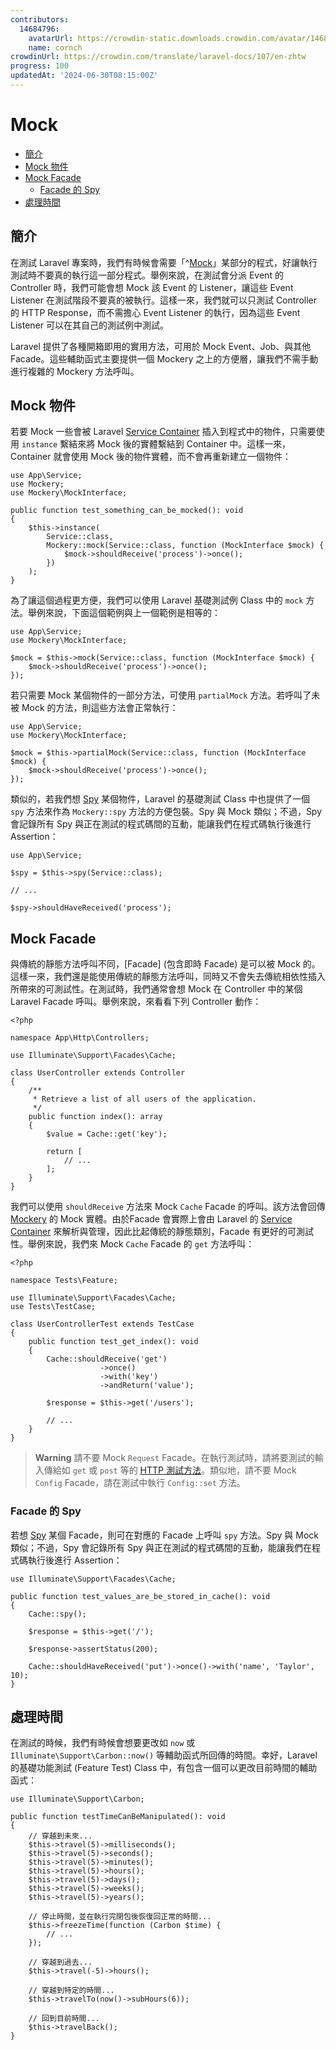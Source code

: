 ```yaml
---
contributors:
  14684796:
    avatarUrl: https://crowdin-static.downloads.crowdin.com/avatar/14684796/medium/60f7dc21ec0bf9cfcb61983640bb4809_default.png
    name: cornch
crowdinUrl: https://crowdin.com/translate/laravel-docs/107/en-zhtw
progress: 100
updatedAt: '2024-06-30T08:15:00Z'
---
```


# Mock

- [簡介](#introduction)
- [Mock 物件](#mocking-objects)
- [Mock Facade](#mocking-facades)
   - [Facade 的 Spy](#facade-spies)
- [處理時間](#interacting-with-time)

<a name="introduction"></a>

## 簡介

在測試 Laravel 專案時，我們有時候會需要「^[Mock](模擬)」某部分的程式，好讓執行測試時不要真的執行這一部分程式。舉例來說，在測試會分派 Event 的 Controller 時，我們可能會想 Mock 該 Event 的 Listener，讓這些 Event Listener 在測試階段不要真的被執行。這樣一來，我們就可以只測試 Controller 的 HTTP Response，而不需擔心 Event Listener 的執行，因為這些 Event Listener 可以在其自己的測試例中測試。

Laravel 提供了各種開箱即用的實用方法，可用於 Mock Event、Job、與其他 Facade。這些輔助函式主要提供一個 Mockery 之上的方便層，讓我們不需手動進行複雜的 Mockery 方法呼叫。

<a name="mocking-objects"></a>

## Mock 物件

若要 Mock 一些會被 Laravel [Service Container](/docs/{{version}}/container) 插入到程式中的物件，只需要使用 `instance` 繫結來將 Mock 後的實體繫結到 Container 中。這樣一來，Container 就會使用 Mock 後的物件實體，而不會再重新建立一個物件：

    use App\Service;
    use Mockery;
    use Mockery\MockInterface;
    
    public function test_something_can_be_mocked(): void
    {
        $this->instance(
            Service::class,
            Mockery::mock(Service::class, function (MockInterface $mock) {
                $mock->shouldReceive('process')->once();
            })
        );
    }

為了讓這個過程更方便，我們可以使用 Laravel 基礎測試例 Class 中的 `mock` 方法。舉例來說，下面這個範例與上一個範例是相等的：

    use App\Service;
    use Mockery\MockInterface;
    
    $mock = $this->mock(Service::class, function (MockInterface $mock) {
        $mock->shouldReceive('process')->once();
    });

若只需要 Mock 某個物件的一部分方法，可使用 `partialMock` 方法。若呼叫了未被 Mock 的方法，則這些方法會正常執行：

    use App\Service;
    use Mockery\MockInterface;
    
    $mock = $this->partialMock(Service::class, function (MockInterface $mock) {
        $mock->shouldReceive('process')->once();
    });

類似的，若我們想 [Spy](http://docs.mockery.io/en/latest/reference/spies.html) 某個物件，Laravel 的基礎測試 Class 中也提供了一個 `spy` 方法來作為 `Mockery::spy` 方法的方便包裝。Spy 與 Mock 類似；不過，Spy 會記錄所有 Spy 與正在測試的程式碼間的互動，能讓我們在程式碼執行後進行 Assertion：

    use App\Service;
    
    $spy = $this->spy(Service::class);
    
    // ...
    
    $spy->shouldHaveReceived('process');

<a name="mocking-facades"></a>

## Mock Facade

與傳統的靜態方法呼叫不同，[Facade] (包含即時 Facade) 是可以被 Mock 的。這樣一來，我們還是能使用傳統的靜態方法呼叫，同時又不會失去傳統相依性插入所帶來的可測試性。在測試時，我們通常會想 Mock 在 Controller 中的某個 Laravel Facade 呼叫。舉例來說，來看看下列 Controller 動作：

    <?php
    
    namespace App\Http\Controllers;
    
    use Illuminate\Support\Facades\Cache;
    
    class UserController extends Controller
    {
        /**
         * Retrieve a list of all users of the application.
         */
        public function index(): array
        {
            $value = Cache::get('key');
    
            return [
                // ...
            ];
        }
    }

我們可以使用 `shouldReceive` 方法來 Mock `Cache` Facade 的呼叫。該方法會回傳 [Mockery](https://github.com/padraic/mockery) 的 Mock 實體。由於Facade 會實際上會由 Laravel 的 [Service Container](/docs/{{version}}/container) 來解析與管理，因此比起傳統的靜態類別，Facade 有更好的可測試性。舉例來說，我們來 Mock `Cache` Facade 的 `get` 方法呼叫：

    <?php
    
    namespace Tests\Feature;
    
    use Illuminate\Support\Facades\Cache;
    use Tests\TestCase;
    
    class UserControllerTest extends TestCase
    {
        public function test_get_index(): void
        {
            Cache::shouldReceive('get')
                        ->once()
                        ->with('key')
                        ->andReturn('value');
    
            $response = $this->get('/users');
    
            // ...
        }
    }

> **Warning** 請不要 Mock `Request` Facade。在執行測試時，請將要測試的輸入傳給如 `get` 或 `post` 等的 [HTTP 測試方法](/docs/{{version}}/http-tests)。類似地，請不要 Mock `Config` Facade，請在測試中執行 `Config::set` 方法。

<a name="facade-spies"></a>

### Facade 的 Spy

若想 [Spy](http://docs.mockery.io/en/latest/reference/spies.html) 某個 Facade，則可在對應的 Facade 上呼叫 `spy` 方法。Spy 與 Mock 類似；不過，Spy 會記錄所有 Spy 與正在測試的程式碼間的互動，能讓我們在程式碼執行後進行 Assertion：

    use Illuminate\Support\Facades\Cache;
    
    public function test_values_are_be_stored_in_cache(): void
    {
        Cache::spy();
    
        $response = $this->get('/');
    
        $response->assertStatus(200);
    
        Cache::shouldHaveReceived('put')->once()->with('name', 'Taylor', 10);
    }

<a name="interacting-with-time"></a>

## 處理時間

在測試的時候，我們有時候會想要更改如 `now` 或 `Illuminate\Support\Carbon::now()` 等輔助函式所回傳的時間。幸好，Laravel 的基礎功能測試 (Feature Test) Class 中，有包含一個可以更改目前時間的輔助函式：

    use Illuminate\Support\Carbon;
    
    public function testTimeCanBeManipulated(): void
    {
        // 穿越到未來...
        $this->travel(5)->milliseconds();
        $this->travel(5)->seconds();
        $this->travel(5)->minutes();
        $this->travel(5)->hours();
        $this->travel(5)->days();
        $this->travel(5)->weeks();
        $this->travel(5)->years();
    
        // 停止時間，並在執行完閉包後恢復回正常的時間...
        $this->freezeTime(function (Carbon $time) {
            // ...
        });
    
        // 穿越到過去...
        $this->travel(-5)->hours();
    
        // 穿越到特定的時間...
        $this->travelTo(now()->subHours(6));
    
        // 回到目前時間...
        $this->travelBack();
    }
